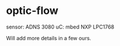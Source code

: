 optic-flow
==========

sensor: ADNS 3080
uC: mbed NXP LPC1768

Will add more details in a few ours.
